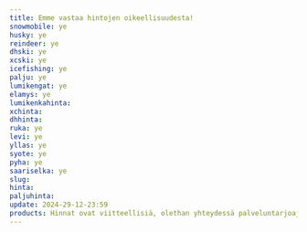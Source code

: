 ```yaml
---
title: Emme vastaa hintojen oikeellisuudesta!
snowmobile: ye
husky: ye
reindeer: ye
dhski: ye
xcski: ye
icefishing: ye
palju: ye
lumikengat: ye
elamys: ye
lumikenkahinta:
xchinta:
dhhinta:
ruka: ye
levi: ye
yllas: ye
syote: ye
pyha: ye
saariselka: ye
slug:
hinta:
paljuhinta:
update: 2024-29-12-23:59
products: Hinnat ovat viitteellisiä, olethan yhteydessä palveluntarjoajaan josta saat tarkat hinnat.
---
```

